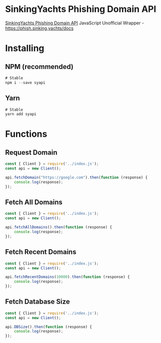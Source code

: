 # SinkingYachts Phishing Domain API
[SinkingYachts Phishing Domain API](https://phish.sinking.yachts/) JavaScript Unofficial Wrapper - https://phish.sinking.yachts/docs

# Installing
## NPM (recommended)

```js
# Stable
npm i --save syapi
```

## Yarn

```js
# Stable
yarn add syapi
```

# Functions
## Request Domain

```js
const { Client } = require('../index.js');
const api = new Client();

api.fetchDomain("https://google.com").then(function (response) {
    console.log(response);
});
```

## Fetch All Domains

```js
const { Client } = require('../index.js');
const api = new Client();

api.fetchAllDomains().then(function (response) {
    console.log(response);
});
```

## Fetch Recent Domains

```js
const { Client } = require('../index.js');
const api = new Client();

api.fetchRecentDomains(10000).then(function (response) {
    console.log(response);
});
```

## Fetch Database Size

```js
const { Client } = require('../index.js');
const api = new Client();

api.DBSize().then(function (response) {
    console.log(response);
});
```
